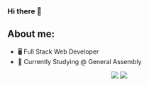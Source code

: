 ### Hi there 👋

## About me:
  - 🖥  Full Stack Web Developer
  - 📖 Currently Studying @ General Assembly


<p align = 'center'>
  <img src = "https://github-readme-stats.vercel.app/api?username=josh-W42&show_icons=true&theme=dark" />
  <img src = "https://github-readme-stats.vercel.app/api/top-langs/?username=josh-W42&theme=dark&layout=compact" />
</p>

<!--
**josh-W42/josh-W42** is a ✨ _special_ ✨ repository because its `README.md` (this file) appears on your GitHub profile.

Here are some ideas to get you started:

- 🔭 I’m currently working on ...
- 🌱 I’m currently learning ...
- 👯 I’m looking to collaborate on ...
- 🤔 I’m looking for help with ...
- 💬 Ask me about ...
- 📫 How to reach me: ...
- 😄 Pronouns: ...
- ⚡ Fun fact: ...
-->
